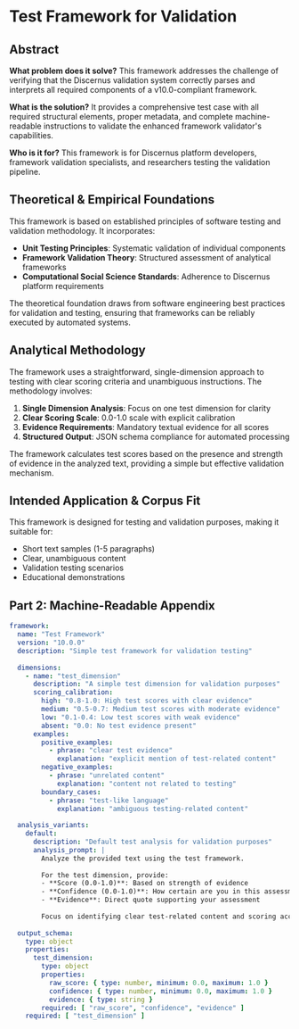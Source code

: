 

# Test Framework for Validation

## Abstract

**What problem does it solve?** This framework addresses the challenge of verifying that the Discernus validation system correctly parses and interprets all required components of a v10.0-compliant framework.

**What is the solution?** It provides a comprehensive test case with all required structural elements, proper metadata, and complete machine-readable instructions to validate the enhanced framework validator's capabilities.

**Who is it for?** This framework is for Discernus platform developers, framework validation specialists, and researchers testing the validation pipeline.

## Theoretical & Empirical Foundations

This framework is based on established principles of software testing and validation methodology. It incorporates:

- **Unit Testing Principles**: Systematic validation of individual components
- **Framework Validation Theory**: Structured assessment of analytical frameworks
- **Computational Social Science Standards**: Adherence to Discernus platform requirements

The theoretical foundation draws from software engineering best practices for validation and testing, ensuring that frameworks can be reliably executed by automated systems.

## Analytical Methodology

The framework uses a straightforward, single-dimension approach to testing with clear scoring criteria and unambiguous instructions. The methodology involves:

1. **Single Dimension Analysis**: Focus on one test dimension for clarity
2. **Clear Scoring Scale**: 0.0-1.0 scale with explicit calibration
3. **Evidence Requirements**: Mandatory textual evidence for all scores
4. **Structured Output**: JSON schema compliance for automated processing

The framework calculates test scores based on the presence and strength of evidence in the analyzed text, providing a simple but effective validation mechanism.

## Intended Application & Corpus Fit

This framework is designed for testing and validation purposes, making it suitable for:
- Short text samples (1-5 paragraphs)
- Clear, unambiguous content
- Validation testing scenarios
- Educational demonstrations

## Part 2: Machine-Readable Appendix

```yaml
framework:
  name: "Test Framework"
  version: "10.0.0"
  description: "Simple test framework for validation testing"
  
  dimensions:
    - name: "test_dimension"
      description: "A simple test dimension for validation purposes"
      scoring_calibration:
        high: "0.8-1.0: High test scores with clear evidence"
        medium: "0.5-0.7: Medium test scores with moderate evidence"
        low: "0.1-0.4: Low test scores with weak evidence"
        absent: "0.0: No test evidence present"
      examples:
        positive_examples:
          - phrase: "clear test evidence"
            explanation: "explicit mention of test-related content"
        negative_examples:
          - phrase: "unrelated content"
            explanation: "content not related to testing"
        boundary_cases:
          - phrase: "test-like language"
            explanation: "ambiguous testing-related content"
  
  analysis_variants:
    default:
      description: "Default test analysis for validation purposes"
      analysis_prompt: |
        Analyze the provided text using the test framework.
        
        For the test dimension, provide:
        - **Score (0.0-1.0)**: Based on strength of evidence
        - **Confidence (0.0-1.0)**: How certain are you in this assessment?
        - **Evidence**: Direct quote supporting your assessment
        
        Focus on identifying clear test-related content and scoring accordingly.
  
  output_schema:
    type: object
    properties:
      test_dimension:
        type: object
        properties:
          raw_score: { type: number, minimum: 0.0, maximum: 1.0 }
          confidence: { type: number, minimum: 0.0, maximum: 1.0 }
          evidence: { type: string }
        required: [ "raw_score", "confidence", "evidence" ]
    required: [ "test_dimension" ]
```

